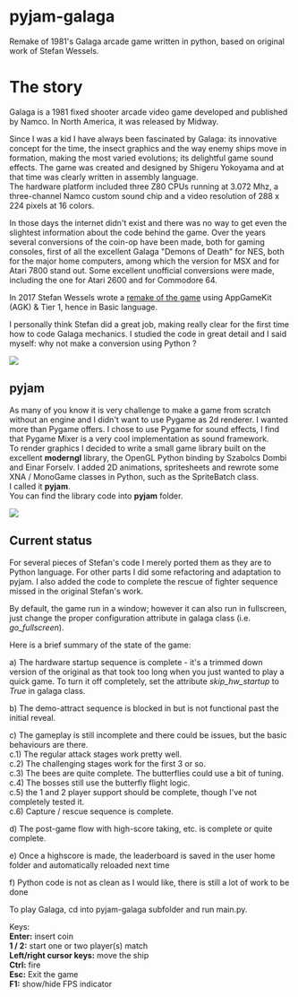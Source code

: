 # pyjam-galaga
Remake of 1981's Galaga arcade game written in python, based on original work of Stefan Wessels.

# The story
Galaga is a 1981 fixed shooter arcade video game developed and published by Namco. In North America, it was released
by Midway.

Since I was a kid I have always been fascinated by Galaga: its innovative concept for the time, the insect graphics
and the way enemy ships move in formation, making the most varied evolutions; its delightful game sound effects.
The game was created and designed by Shigeru Yokoyama and at that time was clearly written in assembly language.  
The hardware platform included three Z80 CPUs running at 3.072 Mhz, a three-channel Namco custom sound chip
and a video resolution of 288 x 224 pixels at 16 colors.  

In those days the internet didn't exist and there was no way to get even the slightest information about the code
behind the game. Over the years several conversions of the coin-op have been made, both for gaming consoles,
first of all the excellent Galaga "Demons of Death" for NES, both for the major home computers, among which the version
for MSX and for Atari 7800 stand out. Some excellent unofficial conversions were made, including the one for Atari 2600
and for Commodore 64.

In 2017 Stefan Wessels wrote a [remake of the game](https://github.com/StewBC/Galaga) using AppGameKit (AGK) & Tier 1,
hence in Basic language.

I personally think Stefan did a great job, making really clear for the first time
how to code Galaga mechanics. I studied the code in great detail and I said myself: why not make a conversion
using Python ? 

![](https://github.com/gzito/pyjam-galaga/blob/main/screenshot-1.jpg?raw=true)

## pyjam
As many of you know it is very challenge to make a game from scratch without an engine and I didn't want to use Pygame
as 2d renderer. I wanted more than Pygame offers. I chose to use Pygame for sound effects, I find that Pygame Mixer
is a very cool implementation as sound framework.  
To render graphics I decided to write a small game library built on the excellent **moderngl** library, the OpenGL
Python binding by Szabolcs Dombi and Einar Forselv. I added 2D animations, spritesheets and rewrote some XNA / MonoGame
classes in Python, such as the SpriteBatch class.  
I called it **pyjam**.  
You can find the library code into **pyjam** folder.

![](https://github.com/gzito/pyjam-galaga/blob/main/screenshot-2.jpg?raw=true)

## Current status
For several pieces of Stefan's code I merely ported them as they are to Python language.
For other parts I did some refactoring and adaptation to pyjam.
I also added the code to complete the rescue of fighter sequence missed in the original
Stefan's work.

By default, the game run in a window; however it can also run in fullscreen, just change the proper configuration
attribute in galaga class (i.e. *go_fullscreen*).  

Here is a brief summary of the state of the game:

a) The hardware startup sequence is complete - it's a trimmed down version of the original as that took too long
when you just wanted to play a quick game. To turn it off completely, set the attribute *skip_hw_startup* to *True*
in galaga class.

b) The demo-attract sequence is blocked in but is not functional past the initial reveal.

c) The gameplay is still incomplete and there could be issues, but the basic behaviours are there.  
c.1) The regular attack stages work pretty well.  
c.2) The challenging stages work for the first 3 or so.  
c.3) The bees are quite complete. The butterflies could use a bit of tuning.  
c.4) The bosses still use the butterfly flight logic.  
c.5) the 1 and 2 player support should be complete, though I've not completely tested it.  
c.6) Capture / rescue sequence is complete.

d) The post-game flow with high-score taking, etc. is complete or quite complete.

e) Once a highscore is made, the leaderboard is saved in the user home folder and automatically reloaded next time

f) Python code is not as clean as I would like, there is still a lot of work to be done

To play Galaga, cd into pyjam-galaga subfolder and run main.py.  

Keys:  
**Enter:** insert coin  
**1 / 2:** start one or two player(s) match  
**Left/right cursor keys:** move the ship  
**Ctrl:** fire  
**Esc:** Exit the game  
**F1:** show/hide FPS indicator  
